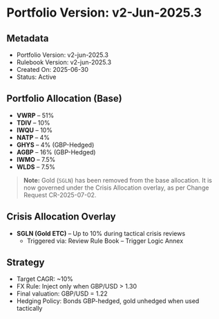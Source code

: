# Portfolio Version: v2-Jun-2025.3

## Metadata
- Portfolio Version: v2-jun-2025.3
- Rulebook Version: v2-jun-2025.3
- Created On: 2025-06-30
- Status: Active

## Portfolio Allocation (Base)
- **VWRP** – 51%
- **TDIV** – 10%
- **IWQU** – 10%
- **NATP** – 4%
- **GHYS** – 4% (GBP-Hedged)
- **AGBP** – 16% (GBP-Hedged)
- **IWMO** – 7.5%
- **WLDS** – 7.5%

> **Note:** Gold (`SGLN`) has been removed from the base allocation. It is now governed under the Crisis Allocation overlay, as per Change Request CR-2025-07-02.

## Crisis Allocation Overlay
- **SGLN (Gold ETC)** – Up to 10% during tactical crisis reviews
  - Triggered via: Review Rule Book – Trigger Logic Annex

## Strategy
- Target CAGR: ~10%
- FX Rule: Inject only when GBP/USD > 1.30
- Final valuation: GBP/USD = 1.22
- Hedging Policy: Bonds GBP-hedged, gold unhedged when used tactically
